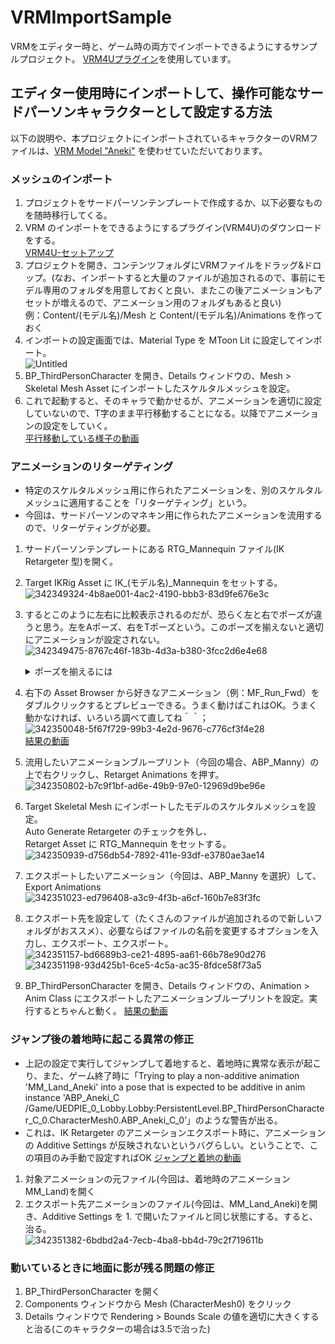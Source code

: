 # VRMImportSample

VRMをエディター時と、ゲーム時の両方でインポートできるようにするサンプルプロジェクト。
[VRM4Uプラグイン](https://ruyo.github.io/VRM4U/01_quick-start/)を使用しています。


## エディター使用時にインポートして、操作可能なサードパーソンキャラクターとして設定する方法
以下の説明や、本プロジェクトにインポートされているキャラクターのVRMファイルは、[VRM Model "Aneki"](https://booth.pm/ja/items/3257189) を使わせていただいております。

### メッシュのインポート
1. プロジェクトをサードパーソンテンプレートで作成するか、以下必要なものを随時移行してくる。
2. VRM のインポートをできるようにするプラグイン(VRM4U)のダウンロードをする。  
[VRM4U-セットアップ](https://ruyo.github.io/VRM4U/01_quick-start/)
3. プロジェクトを開き、コンテンツフォルダにVRMファイルをドラッグ&ドロップ。(なお、インポートすると大量のファイルが追加されるので、事前にモデル専用のフォルダを用意しておくと良い、またこの後アニメーションもアセットが増えるので、アニメーション用のフォルダもあると良い)  
例：Content/(モデル名)/Mesh と Content/(モデル名)/Animations を作っておく
4. インポートの設定画面では、Material Type を MToon Lit に設定してインポート。  
![Untitled](https://github.com/Udon-Tobira/VRMImportSample/assets/146440502/f2537002-c054-4177-85b4-5574249743e9)
5. BP_ThirdPersonCharacter を開き、Details ウィンドウの、Mesh > Skeletal Mesh Asset にインポートしたスケルタルメッシュを設定。
6. これで起動すると、そのキャラで動かせるが、アニメーションを適切に設定していないので、T字のまま平行移動することになる。以降でアニメーションの設定をしていく。  
[平行移動している様子の動画](https://github.com/Udon-Tobira/VRMImportSample/assets/146440502/965cc6d7-c431-4830-b94f-eb31f55dcde8)

### アニメーションのリターゲティング
- 特定のスケルタルメッシュ用に作られたアニメーションを、別のスケルタルメッシュに適用することを「リターゲティング」という。
- 今回は、サードパーソンのマネキン用に作られたアニメーションを流用するので、リターゲティングが必要。
1. サードパーソンテンプレートにある RTG_Mannequin ファイル(IK Retargeter 型)を開く。
2. Target IKRig Asset に IK_(モデル名)_Mannequin をセットする。  
![342349324-4b8ae001-4ac2-4190-bbb3-83d9fe676e3c](https://github.com/Udon-Tobira/VRMImportSample/assets/146440502/2d3b4785-00f8-4c5a-b7b9-f74736acdd2e)
3. するとこのように左右に比較表示されるのだが、恐らく左と右でポーズが違うと思う。左をAポーズ、右をTポーズという。このポーズを揃えないと適切にアニメーションが設定されない。  
    ![342349475-8767c46f-183b-4d3a-b380-3fcc2d6e4e68](https://github.com/Udon-Tobira/VRMImportSample/assets/146440502/e4a65cbf-8a6e-40b8-b269-a08f67ebe682)

    <details>
    <summary>ポーズを揃えるには</summary>

    1. 「Running Retarget」をクリックして、「Editing Retarget Pose」モードにする。  
    ![342349751-d45987f2-1715-45ab-bfb2-55268d39a9db](https://github.com/Udon-Tobira/VRMImportSample/assets/146440502/96402157-16c4-4b16-94e4-46e8824dab0d)
    2. 「Source」の設定で、Current Retarget Pose を「T Pose」に変更する。  
    ![342349769-ebe79543-fc01-4fc1-b542-b49f6447f155](https://github.com/Udon-Tobira/VRMImportSample/assets/146440502/4ed4fd32-710f-4ea4-b10e-174a04b78938)
    そしたら揃う  
    ![342349803-5245e991-68ea-4753-85e1-a87523d44280](https://github.com/Udon-Tobira/VRMImportSample/assets/146440502/236aa881-5a3c-470f-97fe-9d5c6b63db9d)
    </details>
4. 右下の Asset Browser から好きなアニメーション（例：MF_Run_Fwd）をダブルクリックするとプレビューできる。うまく動けばこれはOK。うまく動かなければ、いろいろ調べて直してね＾＾；  
![342350048-5f67f729-99b3-4e2d-9676-c776cf3f4e28](https://github.com/Udon-Tobira/VRMImportSample/assets/146440502/c8a69f1d-59da-40c7-bf00-5c1cddc5d842)  
[結果の動画](https://github.com/Udon-Tobira/VRMImportSample/assets/146440502/6b76c94b-3910-46c1-9771-2531a7185dec)
5. 流用したいアニメーションブループリント（今回の場合、ABP_Manny）の上で右クリックし、Retarget Animations を押す。  
![342350802-b7c9f1bf-ad6e-49b9-97e0-12969d9be96e](https://github.com/Udon-Tobira/VRMImportSample/assets/146440502/803c0cbd-5c98-4217-950e-6e0dc0205f7f)
6. Target Skeletal Mesh にインポートしたモデルのスケルタルメッシュを設定。    
Auto Generate Retargeter のチェックを外し、  
Retarget Asset に RTG_Mannequin をセットする。  
![342350939-d756db54-7892-411e-93df-e3780ae3ae14](https://github.com/Udon-Tobira/VRMImportSample/assets/146440502/fd70f9d4-22f9-4a6e-bbff-a137f4db9415)
7. エクスポートしたいアニメーション（今回は、ABP_Manny を選択）して、Export Animations  
![342351023-ed796408-a3c9-4f3b-a6cf-160b7e83f3fc](https://github.com/Udon-Tobira/VRMImportSample/assets/146440502/0a5619b5-7d81-4b25-99ce-37bcf6e1d9ee)
8. エクスポート先を設定して（たくさんのファイルが追加されるので新しいフォルダがおススメ）、必要ならばファイルの名前を変更するオプションを入力し、エクスポート、エクスポート。  
![342351157-bd6689b3-ce21-4895-aa61-66b78e90d276](https://github.com/Udon-Tobira/VRMImportSample/assets/146440502/1dbb9a00-c741-4bf9-ba0e-546024912e2f)  
![342351198-93d425b1-6ce5-4c5a-ac35-8fdce58f73a5](https://github.com/Udon-Tobira/VRMImportSample/assets/146440502/d38aa06e-aa2c-43f9-921a-36d19b8143af)
9. BP_ThirdPersonCharacter を開き、Details ウィンドウの、Animation > Anim Class にエクスポートしたアニメーションブループリントを設定。実行するとちゃんと動く。
[結果の動画](https://github.com/Udon-Tobira/VRMImportSample/assets/146440502/d4c29060-6579-4978-bd3f-481bf9dc38b4)

### ジャンプ後の着地時に起こる異常の修正

- 上記の設定で実行してジャンプして着地すると、着地時に異常な表示が起こり、また、ゲーム終了時に「Trying to play a non-additive animation 'MM_Land_Aneki' into a pose that is expected to be additive in anim instance 'ABP_Aneki_C /Game/UEDPIE_0_Lobby.Lobby:PersistentLevel.BP_ThirdPersonCharacter_C_0.CharacterMesh0.ABP_Aneki_C_0’」のような警告が出る。
- これは、IK Retargeter のアニメーションエクスポート時に、アニメーションの Additive Settings が反映されないというバグらしい。ということで、この項目のみ手動で設定すればOK
[ジャンプと着地の動画](https://github.com/Udon-Tobira/VRMImportSample/assets/146440502/c148c8de-16c4-44eb-9828-bda1d6612d65)

1. 対象アニメーションの元ファイル(今回は、着地時のアニメーション MM_Land)を開く
2. エクスポート先アニメーションのファイル(今回は、MM_Land_Aneki)を開き、Additive Settings を 1. で開いたファイルと同じ状態にする。すると、治る。  
![342351382-6bdbd2a4-7ecb-4ba8-bb4d-79c2f719611b](https://github.com/Udon-Tobira/VRMImportSample/assets/146440502/84c1f1c1-5e26-439a-9f54-8b922367be99)

### 動いているときに地面に影が残る問題の修正

1. BP_ThirdPersonCharacter を開く
2. Components ウィンドウから Mesh (CharacterMesh0) をクリック
3. Details ウィンドウで Rendering > Bounds Scale の値を適切に大きくすると治る(このキャラクターの場合は3.5で治った)
